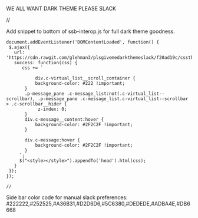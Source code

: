 WE ALL WANT DARK THEME
PLEASE
SLACK


//

Add snippet to bottom of ssb-interop.js for full dark theme goodness.


```
document.addEventListener('DOMContentLoaded', function() {
 $.ajax({
   url: 'https://cdn.rawgit.com/glehman3/plsgivemedarkthemeslack/f20ad19c/cssthatslackcantdo',
   success: function(css) {
      css += `
     
           div.c-virtual_list__scroll_container {
           background-color: #222 !important;
       }
       .p-message_pane .c-message_list:not(.c-virtual_list--scrollbar), .p-message_pane .c-message_list.c-virtual_list--scrollbar > .c-scrollbar__hider {
            z-index: 0;
       }
       div.c-message__content:hover {
           background-color: #2F2C2F !important;
       }

       div.c-message:hover {
           background-color: #2F2C2F !important;
       }
     `;
     $("<style></style>").appendTo('head').html(css);
   }
 });
});

//
```
Side bar color code for manual slack preferences: #222222,#252525,#A36B31,#D2D6D6,#5C6380,#DEDEDE,#ADBA4E,#DB6668

